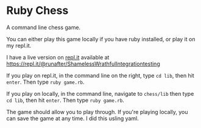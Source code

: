 # Ruby Chess


A command line chess game.  

You can either play this game locally if you have ruby installed, or play it on my repl.it.  

I have a live version on [repl.it](https://repl.it/@runafter/ShamelessWrathfulIntegrationtesting) available at https://repl.it/@runafter/ShamelessWrathfulIntegrationtesting

If you play on repl.it, in the command line on the right, type `cd lib`, then hit `enter`. Then type `ruby game.rb`.  

If you play on locally, in the command line, navigate to `chess/lib` then type `cd lib`, then hit `enter`. Then type `ruby game.rb`.  

The game should allow you to play through. If you're playing locally, you can save the game at any time. I did this usling yaml.
